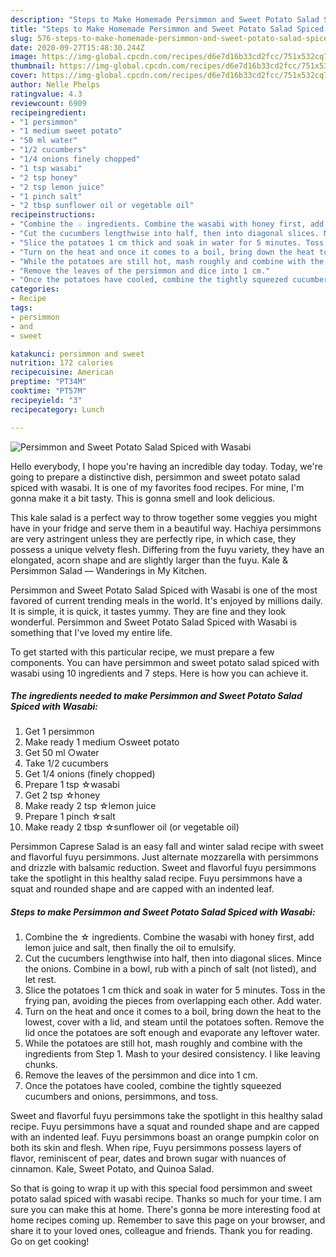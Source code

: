 ```yaml
---
description: "Steps to Make Homemade Persimmon and Sweet Potato Salad Spiced with Wasabi"
title: "Steps to Make Homemade Persimmon and Sweet Potato Salad Spiced with Wasabi"
slug: 576-steps-to-make-homemade-persimmon-and-sweet-potato-salad-spiced-with-wasabi
date: 2020-09-27T15:48:30.244Z
image: https://img-global.cpcdn.com/recipes/d6e7d16b33cd2fcc/751x532cq70/persimmon-and-sweet-potato-salad-spiced-with-wasabi-recipe-main-photo.jpg
thumbnail: https://img-global.cpcdn.com/recipes/d6e7d16b33cd2fcc/751x532cq70/persimmon-and-sweet-potato-salad-spiced-with-wasabi-recipe-main-photo.jpg
cover: https://img-global.cpcdn.com/recipes/d6e7d16b33cd2fcc/751x532cq70/persimmon-and-sweet-potato-salad-spiced-with-wasabi-recipe-main-photo.jpg
author: Nelle Phelps
ratingvalue: 4.3
reviewcount: 6909
recipeingredient:
- "1 persimmon"
- "1 medium sweet potato"
- "50 ml water"
- "1/2 cucumbers"
- "1/4 onions finely chopped"
- "1 tsp wasabi"
- "2 tsp honey"
- "2 tsp lemon juice"
- "1 pinch salt"
- "2 tbsp sunflower oil or vegetable oil"
recipeinstructions:
- "Combine the ☆ ingredients. Combine the wasabi with honey first, add lemon juice and salt, then finally the oil to emulsify."
- "Cut the cucumbers lengthwise into half, then into diagonal slices. Mince the onions. Combine in a bowl, rub with a pinch of salt (not listed), and let rest."
- "Slice the potatoes 1 cm thick and soak in water for 5 minutes. Toss in the frying pan, avoiding the pieces from overlapping each other. Add water."
- "Turn on the heat and once it comes to a boil, bring down the heat to the lowest, cover with a lid, and steam until the potatoes soften. Remove the lid once the potatoes are soft enough and evaporate any leftover water."
- "While the potatoes are still hot, mash roughly and combine with the ingredients from Step 1. Mash to your desired consistency. I like leaving chunks."
- "Remove the leaves of the persimmon and dice into 1 cm."
- "Once the potatoes have cooled, combine the tightly squeezed cucumbers and onions, persimmons, and toss."
categories:
- Recipe
tags:
- persimmon
- and
- sweet

katakunci: persimmon and sweet 
nutrition: 172 calories
recipecuisine: American
preptime: "PT34M"
cooktime: "PT57M"
recipeyield: "3"
recipecategory: Lunch

---
```



![Persimmon and Sweet Potato Salad Spiced with Wasabi](https://img-global.cpcdn.com/recipes/d6e7d16b33cd2fcc/751x532cq70/persimmon-and-sweet-potato-salad-spiced-with-wasabi-recipe-main-photo.jpg)

Hello everybody, I hope you're having an incredible day today. Today, we're going to prepare a distinctive dish, persimmon and sweet potato salad spiced with wasabi. It is one of my favorites food recipes. For mine, I'm gonna make it a bit tasty. This is gonna smell and look delicious.

This kale salad is a perfect way to throw together some veggies you might have in your fridge and serve them in a beautiful way. Hachiya persimmons are very astringent unless they are perfectly ripe, in which case, they possess a unique velvety flesh. Differing from the fuyu variety, they have an elongated, acorn shape and are slightly larger than the fuyu. Kale &amp; Persimmon Salad — Wanderings in My Kitchen.

Persimmon and Sweet Potato Salad Spiced with Wasabi is one of the most favored of current trending meals in the world. It's enjoyed by millions daily. It is simple, it is quick, it tastes yummy. They are fine and they look wonderful. Persimmon and Sweet Potato Salad Spiced with Wasabi is something that I've loved my entire life.


To get started with this particular recipe, we must prepare a few components. You can have persimmon and sweet potato salad spiced with wasabi using 10 ingredients and 7 steps. Here is how you can achieve it.

<!--inarticleads1-->

##### The ingredients needed to make Persimmon and Sweet Potato Salad Spiced with Wasabi:

1. Get 1 persimmon
1. Make ready 1 medium ○sweet potato
1. Get 50 ml ○water
1. Take 1/2 cucumbers
1. Get 1/4 onions (finely chopped)
1. Prepare 1 tsp ☆wasabi
1. Get 2 tsp ☆honey
1. Make ready 2 tsp ☆lemon juice
1. Prepare 1 pinch ☆salt
1. Make ready 2 tbsp ☆sunflower oil (or vegetable oil)


Persimmon Caprese Salad is an easy fall and winter salad recipe with sweet and flavorful fuyu persimmons. Just alternate mozzarella with persimmons and drizzle with balsamic reduction. Sweet and flavorful fuyu persimmons take the spotlight in this healthy salad recipe. Fuyu persimmons have a squat and rounded shape and are capped with an indented leaf. 

<!--inarticleads2-->

##### Steps to make Persimmon and Sweet Potato Salad Spiced with Wasabi:

1. Combine the ☆ ingredients. Combine the wasabi with honey first, add lemon juice and salt, then finally the oil to emulsify.
1. Cut the cucumbers lengthwise into half, then into diagonal slices. Mince the onions. Combine in a bowl, rub with a pinch of salt (not listed), and let rest.
1. Slice the potatoes 1 cm thick and soak in water for 5 minutes. Toss in the frying pan, avoiding the pieces from overlapping each other. Add water.
1. Turn on the heat and once it comes to a boil, bring down the heat to the lowest, cover with a lid, and steam until the potatoes soften. Remove the lid once the potatoes are soft enough and evaporate any leftover water.
1. While the potatoes are still hot, mash roughly and combine with the ingredients from Step 1. Mash to your desired consistency. I like leaving chunks.
1. Remove the leaves of the persimmon and dice into 1 cm.
1. Once the potatoes have cooled, combine the tightly squeezed cucumbers and onions, persimmons, and toss.


Sweet and flavorful fuyu persimmons take the spotlight in this healthy salad recipe. Fuyu persimmons have a squat and rounded shape and are capped with an indented leaf. Fuyu persimmons boast an orange pumpkin color on both its skin and flesh. When ripe, Fuyu persimmons possess layers of flavor, reminiscent of pear, dates and brown sugar with nuances of cinnamon. Kale, Sweet Potato, and Quinoa Salad. 

So that is going to wrap it up with this special food persimmon and sweet potato salad spiced with wasabi recipe. Thanks so much for your time. I am sure you can make this at home. There's gonna be more interesting food at home recipes coming up. Remember to save this page on your browser, and share it to your loved ones, colleague and friends. Thank you for reading. Go on get cooking!
